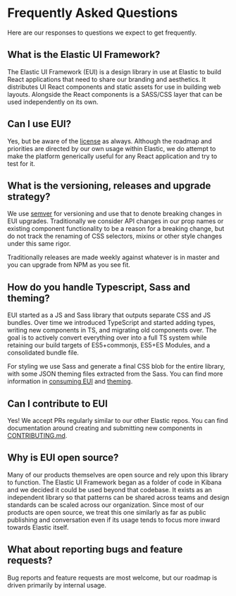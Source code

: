 # Frequently Asked Questions

Here are our responses to questions we expect to get frequently.

## What is the Elastic UI Framework?

The Elastic UI Framework (EUI) is a design library in use at Elastic to build React applications that need to share our branding and aesthetics. It distributes UI React components and static assets for use in building web layouts. Alongside the React components is a SASS/CSS layer that can be used independently on its own.

## Can I use EUI?

Yes, but be aware of the [license](LICENSE) as always. Although the roadmap and priorities are directed by our own usage within Elastic, we do attempt to make the platform generically useful for any React application and try to test for it.

## What is the versioning, releases and upgrade strategy?

We use [semver](https://semver.org/) for versioning and use that to denote breaking changes in EUI upgrades. Traditionally we consider API changes in our prop names or existing component functionality to be a reason for a breaking change, but do not track the renaming of CSS selectors, mixins or other style changes under this same rigor.

Traditionally releases are made weekly against whatever is in master and you can upgrade from NPM as you see fit.

## How do you handle Typescript, Sass and theming?

EUI started as a JS and Sass library that outputs separate CSS and JS bundles. Over time we introduced TypeScript and started adding types, writing new components in TS, and migrating old components over. The goal is to actively convert everything over into a full TS system while retaining our build targets of ES5+commonjs, ES5+ES Modules, and a consolidated bundle file.

For styling we use Sass and generate a final CSS blob for the entire library, with some JSON theming files extracted from the Sass. You can find more information in [consuming EUI](wiki/consuming.md) and [theming](wiki/theming.md).

## Can I contribute to EUI

Yes! We accept PRs regularly similar to our other Elastic repos. You can find documentation around creating and submitting new components in [CONTRIBUTING.md](CONTRIBUTING.md).

## Why is EUI open source?

Many of our products themselves are open source and rely upon this library to function. The Elastic UI Framework began as a folder of code in Kibana and we decided it could be used beyond that codebase. It exists as an independent library so that patterns can be shared across teams and design standards can be scaled across our organization. Since most of our products are open source, we treat this one similarly as far as public publishing and conversation even if its usage tends to focus more inward towards Elastic itself.

## What about reporting bugs and feature requests?

Bug reports and feature requests are most welcome, but our roadmap is driven primarily by internal usage.
